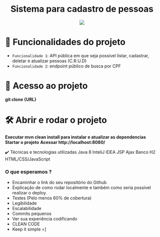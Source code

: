 <h1 align="center"> Sistema para cadastro de pessoas </h1>

<p align="center">
<img src="http://img.shields.io/static/v1?label=STATUS&message=EM%20DESENVOLVIMENTO&color=GREEN&style=for-the-badge"/>
</p>

# :hammer: Funcionalidades do projeto

- `Funcionalidade 1`: API pública em que seja possível listar, cadastrar, deletar e atualizar pessoas (C.R.U.D)
- `Funcionalidade 2`: endpoint público de busca por CPF

# 📁 Acesso ao projeto

**git clone {URL}**

# 🛠️ Abrir e rodar o projeto

**Executar mvn clean install para instalar e atualizar as dependencias**
**Startar o projeto**
**Acessar http://localhost:8080/**


✔️ Técnicas e tecnologias utilizadas
Java 8
InteliJ IDEA
JSP
Ajax
Banco H2
HTML/CSS/JavaScript



### O que esperamos ?
- Encaminhar o link do seu repositório do Github
- Explicação de como rodar localmente e também como seria possível realizar o deploy.
- Testes (Pelo menos 60% de cobertura)
- Legibilidade
- Escalabilidade
- Commits pequenos
- Ver sua experiência codificando
- CLEAN CODE
- Keep it simple =] 
